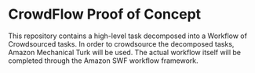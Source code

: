 # CrowdFlow Proof of Concept

This repository contains a high-level task decomposed into a Workflow of Crowdsourced tasks. In order to crowdsource the decomposed tasks, Amazon Mechanical Turk will be used. The actual workflow itself will be completed through the Amazon SWF workflow framework.

